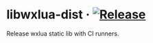 # libwxlua-dist &middot; [![Release](https://github.com/tinkernels/libwxlua-dist/actions/workflows/release.yml/badge.svg)](https://github.com/tinkernels/libwxlua-dist/actions/workflows/release.yml)
Release wxlua static lib with CI runners. 
